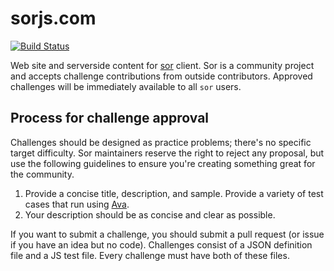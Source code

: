 # sorjs.com

[![Build Status](https://travis-ci.org/anyweez/sorjs.com.svg?branch=master)](https://travis-ci.org/anyweez/sorjs.com)

Web site and serverside content for [sor](https://github.com/anyweez/sor) client. Sor is a community project and accepts challenge contributions from outside contributors. Approved challenges will be immediately available to all `sor` users.

## Process for challenge approval

Challenges should be designed as practice problems; there's no specific target difficulty. Sor maintainers reserve the right to reject any proposal, but use the following guidelines to ensure you're creating something great for the community.

1. Provide a concise title, description, and sample. Provide a variety of test cases that run using [Ava](https://github.com/avajs/ava).
2. Your description should be as concise and clear as possible.

If you want to submit a challenge, you should submit a pull request (or issue if you have an idea but no code). Challenges consist of a JSON definition file and a JS test file. Every challenge must have both of these files.